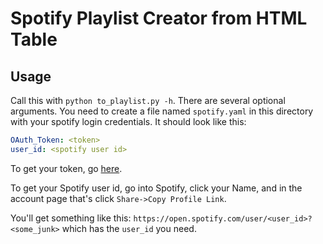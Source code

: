 # Spotify Playlist Creator from HTML Table

## Usage
Call this with `python to_playlist.py -h`. There are several optional arguments.
You need to create a file named `spotify.yaml` in this directory with your spotify login credentials.
It should look like this:
```yaml
OAuth_Token: <token>
user_id: <spotify user id>
```
To get your token, go [here](https://developer.spotify.com/console/get-recommendations/).

To get your Spotify user id, go into Spotify, click your Name, and in the account page that's click `Share->Copy Profile Link`. 

You'll get something like this: `https://open.spotify.com/user/<user_id>?<some_junk>` which has the `user_id` you need.
